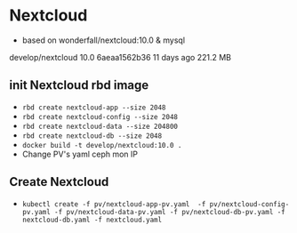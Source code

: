 # Nextcloud

- based on wonderfall/nextcloud:10.0 & mysql

develop/nextcloud	10.0	6aeaa1562b36	11 days ago	221.2 MB

## init Nextcloud rbd image

- `rbd create nextcloud-app --size 2048`
- `rbd create nextcloud-config --size 2048`
- `rbd create nextcloud-data --size 204800`
- `rbd create nextcloud-db --size 2048`
- `docker build -t develop/nextcloud:10.0 .`
- Change PV's yaml ceph mon IP

## Create Nextcloud

- `kubectl create -f pv/nextcloud-app-pv.yaml  -f pv/nextcloud-config-pv.yaml -f pv/nextcloud-data-pv.yaml -f pv/nextcloud-db-pv.yaml -f nextcloud-db.yaml -f nextcloud.yaml`
